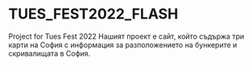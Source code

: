 # TUES_FEST2022_FLASH
Project for Tues Fest 2022
Нашият проект е сайт, който съдържа три карти на София с информация за разположението на бункерите и скривалищата в София.